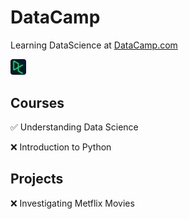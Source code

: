 # DataCamp
Learning DataScience at [DataCamp.com](https://app.datacamp.com/)

[<img src="/inc/datacamp.svg" width=5%>](https://app.datacamp.com/)

## Courses
✅ Understanding Data Science

❌ Introduction to Python

## Projects
❌ Investigating Metflix Movies

